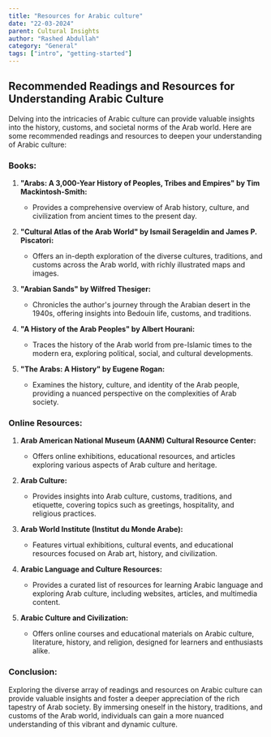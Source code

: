 ```yaml
---
title: "Resources for Arabic culture"
date: "22-03-2024"
parent: Cultural Insights
author: "Rashed Abdullah"
category: "General"
tags: ["intro", "getting-started"]
---
```


## Recommended Readings and Resources for Understanding Arabic Culture

Delving into the intricacies of Arabic culture can provide valuable insights into the history, customs, and societal norms of the Arab world. Here are some recommended readings and resources to deepen your understanding of Arabic culture:

### Books:

1. **"Arabs: A 3,000-Year History of Peoples, Tribes and Empires" by Tim Mackintosh-Smith:**

   - Provides a comprehensive overview of Arab history, culture, and civilization from ancient times to the present day.

2. **"Cultural Atlas of the Arab World" by Ismail Serageldin and James P. Piscatori:**

   - Offers an in-depth exploration of the diverse cultures, traditions, and customs across the Arab world, with richly illustrated maps and images.

3. **"Arabian Sands" by Wilfred Thesiger:**

   - Chronicles the author's journey through the Arabian desert in the 1940s, offering insights into Bedouin life, customs, and traditions.

4. **"A History of the Arab Peoples" by Albert Hourani:**

   - Traces the history of the Arab world from pre-Islamic times to the modern era, exploring political, social, and cultural developments.

5. **"The Arabs: A History" by Eugene Rogan:**
   - Examines the history, culture, and identity of the Arab people, providing a nuanced perspective on the complexities of Arab society.

### Online Resources:

1. **Arab American National Museum (AANM) Cultural Resource Center:**

   - Offers online exhibitions, educational resources, and articles exploring various aspects of Arab culture and heritage.

2. **Arab Culture:**

   - Provides insights into Arab culture, customs, traditions, and etiquette, covering topics such as greetings, hospitality, and religious practices.

3. **Arab World Institute (Institut du Monde Arabe):**

   - Features virtual exhibitions, cultural events, and educational resources focused on Arab art, history, and civilization.

4. **Arabic Language and Culture Resources:**

   - Provides a curated list of resources for learning Arabic language and exploring Arab culture, including websites, articles, and multimedia content.

5. **Arabic Culture and Civilization:**
   - Offers online courses and educational materials on Arabic culture, literature, history, and religion, designed for learners and enthusiasts alike.

### Conclusion:

Exploring the diverse array of readings and resources on Arabic culture can provide valuable insights and foster a deeper appreciation of the rich tapestry of Arab society. By immersing oneself in the history, traditions, and customs of the Arab world, individuals can gain a more nuanced understanding of this vibrant and dynamic culture.
